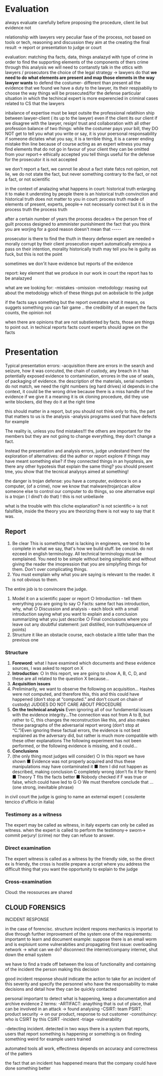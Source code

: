 # Evaluation
always evaluate carefully before proposing the procedure, client lie but evidence not

relationship with lawyers 
very peculiar fase of the process, not based on tools or tech, reasoning and discussion
they aim at the creating the final result -> report or presentation to judge or court

evaluation: matching tha facts, data, things analazyd with type of crime in order to find the supporting elements of the components of thers crime
through this analysis we will need to contanstly talk in the ottics with lawyers / prosecutors 
the choice of the legal strategy -> lawyers do that
**we need to do what elements are present and map those elemnts in the way lawyer wants**
to defend the costumer- different than present all the evidence that we found
we have a duty to the lawyer, its their respjsabiliy to choose the way things will be prosecuted/for the defense
particular situation in which the techincal expert is more experencied in criminal cases related to CS that the lawyers

inbalance of expertise must be kept outsite the professional relatihion ship between lawyer-client ( its up to the lawyer)
even if the client its our client
if we disagree with the lawyer, resign!
trust and collaboration with all other profession 
balance of two things: while the costumer pays your bill, they DO NOT get to tell you what you write or say,
it is your poersonal responsability 
if someone dictates what you say, it is a terrible thing, it is a career ending mistake
thin line because of course acting as an expert witness you may find elements that do not go in favour of your client
they can be omitted from your report-> ethically accepted
you tell things useful for the defense
for the prosecutor it is not accepted 

we don't report a fact, we cannot lie about a fact 
state fatcs not opinion, not lie, we do not state the fact,
but never something contrary to the fact, or not a fact, or not scientific

in the context of analazing what happens in court: historical truth enlarging it to make it understing by people 
there is an historical truth
convinction and historical truth does not matter to you 
in court: process truth made of elements of present, experts, people-> not necessarly correct but it is in the process truth 
the process truth 


after a certain number of years the process decades-> the person free of guilt 
process designed to amminister punishiment
the fact that you think you are worjing for a good reason doesn't mean that -----

prosecutor is there to find the thuth in theory 
defense expert are needed-> morally corrupt by their client 
prosecution expert automatically emnjou a pass on their intention, morality
historically truth may tell you he is guilty as fuck, but this is not the point


sometimes we don'ìt have evidence but reports of the evidence 

report: key element that we produce in our work 
in court the report has to be analazyed 


what are we looking for: 
-mistakes
-omission
-metodology: reasing out about the metodology which of these things put on aobstacle to the judge


if the facts says something but the report ovestates what it means, os suggets something 
you can fair game .. the credibility of an expert 
the facts counts, the opinion not

when there are opinions that are not substiented by facts, those are things to point out. 
in techical reports facts count
experts should agree on the facts 


# Presentation 

Typical presentation errors: 
-acquisition 
  there are errors in the search and seizure, how it was concuted, the chain of custody, any breach in it has potentially exposed evidence to contamination, errores in the use of seals, of packaging of evidence. 
  the description of the materials, serial numbers do not match, we need the right numbers (eg hard drives) 
  id depends in che context, it could be the wrong drive because there is a miss handle of the evidence if we give it a meaning it is ok 
  cloning procedure, did they use write blockers, did they do it at the right time
  
  this should matter in a report, but you should not think only to this, the part that matters to us is the analysis
-analysis 
programs used that have defects for example

The reality is, unless you find mistakes!!!
the others are important for the members but they are not going to change everything, they don't change a fact. 


Instead the presentation and analysis errors, judge undestand them! 
the exploration of alternatives: did the author or report explore if things may have meant something else? 
if they connected things in an hyoptesis, are there any other hypotesis that explain the same thing? 
you should present tme, you show that the tecnical analysys aimed at something!

the danger is trojan defense: 
you have a computer, evidence is on a computer, (of a crime), now we know that malware(trojan)can allow someone else to control our computer to do things, so one alternative expl is a trojan ( I dind't do that) ! this is not unbeliavle 

what is the trouble with this cliche explanation? 
is not scientific-> is not falsifible, inside the theory you are theorizing there is not way to say that it was. 



## Report

1. Be clear
This is something that is lacking in engineers, we tend to be complete in what we say, that's how we build stuff. 
be concise. 
do not ezceed in english terminology. All technical terminology must be exmplained. You need to be simple without being simplistic and without giving the reader the imopression that you are simplyfing things for them. Don't over complicating things. 
2. You must exmplain why what you are saying is relevant to the reader. it is not obvious to them. 


The entire job is to convincere the judge. 

1. Model it on a scientific paper or report
  ○ Introduction - tell them everything you are going to say
  ○ Facts: same fact has introduction, why, what 
  ○ Discussion and analysis - each block with a small introduction saying what you want to explain and a conclusion summarizing what you just describe
   ○ Final conclusions where you leave out any doubtful statement: just distilled, iron truth(sequence of points) 
2. Structure it like an obstacle course, each obstacle a little taller than the previous one



### Structure 
1. **Foreword**: what I have examined which documents and these evidence sources, I was asked to report on X
2. **Introduction**: 
○ In this report, we are going to show A, B, C, D, and
these are all related to the question X because...
3. **Acquisition issues**
4. Preliminarily, we want to observe the following on
acquisition... Hashes were not computed, and therefore this, this and this could have happened (don’t stop at “computed.” and don’t count on chain of custody) JUDGES DO NOT CARE ABOUT PROCEDURE
 4. **On the technical analysis** Even ignoring all of our fundamental issues with the evidence integrity...The connection was not from A to B, but rather to C, this changes the reconstruction like this, and also makes these paragraphs of the adversarial report wrong (don’t stop at “C.”)Even ignoring these factual errors, the evidence is not best explained as the adversary did, but rather is much more compatible with these other explanations The following experiment has not been performed, or the following evidence is missing, and it could...
 5. **Conclusions**
 6. (the only thing most judges will consider)
○ In this report we have shown
■ Evidence was not properly acquired and thus these manipulations may have contaminated it
■ Item I did not happen as described, making conclusion C completely wrong (don’t fix it for them)
■ Theory T fits the facts better
■ Nobody checked if F was true or false, which
could have led to G
○ We must therefore conclude that ... (one strong, inevitable phrase)
 
in civil court the judge is going to name an external expert ( cosulente tencico d'ufficio in italia) 

 ### Testimony as a witness
 
The expert may be called as witness, in italy experts can only be called as witness. 
when the expert is called to perform the testimony-> sworn-> commit perjury! (crime) 
nor they can refuse to answer. 

### Direct examination

The expert witness is called as a witness by the friendly side, so the direct ex is friendy, the cross is hostile
prepare a script where you address the difficult thing that you want the opportunity to explain to the judge

### Cross-examination 
 
 






Cloud: the reosources are shared

CLOUD FORENSICS 
---
INCIDENT RESPONSE

in the case of forencisc. structure incident respons mechanics is importat to dive through further improvement of the system 
one of the requirements: importamt to learn and document
example: suppose there is an email worm 
and is exploiunt some vulnerabities and propagating
first issue: overloading network -> what can we do? disconnect the internet/company internet, shut down the email system

we have to find a trade off between the loss of functionality and containing of the incident
the person making this decision 

good incident response should indicate the action to take for an incident of this severity 
and specify the personnel who have the responsability to make decisions and detail how they can be quickly contacted

personal important to detect what is happening, keep a documentation and archive evidence
2 terms: 
-ARTIFACT: anaything that is out of place, that can be involved in an attack -> found analysing
-CSIRT: team 
PSIRT: product security -> on our product, response to out customer
-constituincy: who is CSIRT by this CSIRT
-incident
-triage
-vulnerability 

-detecting incident. detected in two ways
there is a system that reports, users that report something is happening or something is on 
finding something weird for example
users trained 

automated tools all work, effectiness depends on accuracy and correctness of the patters

the fact that an incident has happened means that the company could have done something better




